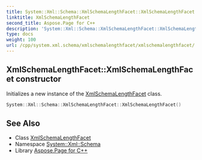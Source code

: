 ```yaml
---
title: System::Xml::Schema::XmlSchemaLengthFacet::XmlSchemaLengthFacet constructor
linktitle: XmlSchemaLengthFacet
second_title: Aspose.Page for C++
description: 'System::Xml::Schema::XmlSchemaLengthFacet::XmlSchemaLengthFacet constructor. Initializes a new instance of the XmlSchemaLengthFacet class in C++.'
type: docs
weight: 100
url: /cpp/system.xml.schema/xmlschemalengthfacet/xmlschemalengthfacet/
---
```

## XmlSchemaLengthFacet::XmlSchemaLengthFacet constructor


Initializes a new instance of the [XmlSchemaLengthFacet](../) class.

```cpp
System::Xml::Schema::XmlSchemaLengthFacet::XmlSchemaLengthFacet()
```

## See Also

* Class [XmlSchemaLengthFacet](../)
* Namespace [System::Xml::Schema](../../)
* Library [Aspose.Page for C++](../../../)
